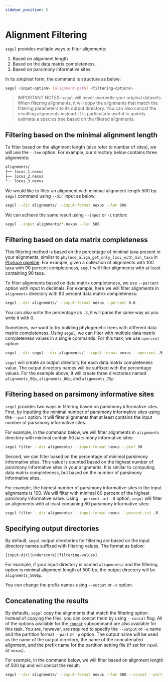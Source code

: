 ```yaml
---
sidebar_position: 5
---
```


# Alignment Filtering

`segul` provides multiple ways to filter alignments:

1. Based on alignment length
2. Based on the data matrix completeness.
3. Based on parsimony informative sites.

In its simplest form, the command is structure as below:

```Bash
segul <input-option> [alignment-path] <filtering-options>
```

> IMPORTANT NOTES: `segul` will never overwrite your original datasets. When filtering alignments, it will copy the alignments that match the filtering parameters to its output directory. You can also concat the resulting alignments instead. It is particularly useful to quickly estimate a species tree based on the filtered alignments.

## Filtering based on the minimal alignment length

To filter based on the alignment length (also refer to number of sites), we will use the `--len` option. For example, our directory below contains three alignments:

```Bash
alignments/
├── locus_1.nexus
├── locus_2.nexus
└── locus_3.nexus
```

We would like to filter an alignment with minimal alignment length 500 bp. `segul` command using `--dir` input as below:

```Bash
segul --dir alignments/ --input-format nexus --len 500
```

We can achieve the same result using `--input` or `-i` option:

```Bash
segul --input alignments/*.nexus --len 500
```

## Filtering based on data matrix completeness

This filtering method is based on the percentage of minimal taxa present in your alignments, similar to `phyluce_align_get_only_loci_with_min_taxa` in [Phyluce pipeline](https://phyluce.readthedocs.io/en/latest/tutorials/tutorial-1.html#final-data-matrices). For example, given a collection of alignments with 100 taxa with 90 percent completeness, `segul` will filter alignments with at least containing 90 taxa.

To filter alignments based on data matrix completeness, we use `--percent` option with input in decimals. For example, here we will filter alignments in `alignments` directory with 80 percent data matrix completeness:

```Bash
segul --dir alignments/ --input-format nexus --percent 0.8
```

You can also write the percentage as `.8`, it will parse the same way as you write it with 0.

Sometimes, we want to try building phylogenetic trees with different data matrix completeness. Using `segul`, we can filter with multiple data matrix completeness values in a single commands. For this task, we use `npercent` option:

```Bash
segul --dir segul --dir alignments/ --input-format nexus --npercent .9 .8 .75
```

`segul` will create an output directory for each data matrix completeness value. The output directory names will be suffixed with the percentage values. For the example above, it will create three directories named `alignments_90p`, `alignments_80p`, and `alignments_75p`.

## Filtering based on parsimony informative sites

`segul` provides two ways in filtering based on parsimony informative sites. First, by inputting the minimal number of parsimony informative sites using the `--pinf` option. It will filter alignments that at least contains the input number of parsimony informative sites.

For example, in the command below, we will filter alignments in `alignments` directory with minimal contain 50 parsimony informative sites:

```Bash
segul filter --dir alignments/ --input-format nexus --pinf 50
```

Second, we can filter based on the percentage of minimal parsimony informative sites. This value is counted based on the highest number of parsimony informative sites in your alignments. It is similar to computing data matrix completeness, but based on the number of parsimony informative sites.

For example, the highest number of parsimony informative sites in the input alignments is 100. We will filter with minimal 80 percent of the highest parsimony informative value. Using `--percent-inf .8` option, `segul` will filter an alignments with at least containing 80 parsimony informative sites:

```Bash
segul filter --dir alignments/ --input-format nexus --percent-inf .8
```

## Specifying output directories

By default, `segul` output directories for filtering are based on the input directory names suffixed with filtering values. The format as below:

```Text
[input-dir](underscore)[filtering-values]
```

For example, if your input directory is named `alignments/` and the filtering option is minimal alignment length of 500 bp, the output directory will be `alignments_500bp`.

You can change the prefix names using `--output` or `-o` option.

## Concatenating the results

By defaults, `segul` copy the alignments that match the filtering option. Instead of copying the files, you can concat them by using `--concat` flag. All of the options available for the [`concat`](./concat) subcommand are also available for this task. You are, however, are required to specify the `--output` or `-o` name and the partition format `--part` or `-p` option. The output name will be used as the name of the output directory, the name of the concatenated alignment, and the prefix name for the partition setting file (if set for `raxml` or `nexus`).

For example, in the command below, we will filter based on alignment length of 500 bp and will concat the result:

```Bash
segul --dir alignments/ --input-format nexus --len 500 --concat --part raxml -output concat_alignment
```
